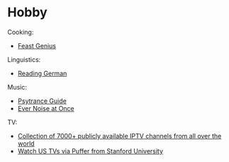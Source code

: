 # Hobby

Cooking:
- [Feast Genius](https://www.feastgenius.com/search)

Linguistics:
- [Reading German](https://courses.dcs.wisc.edu/wp/readinggerman/)

Music:
- [Psytrance Guide](http://psytranceguide.com/)
- [Ever Noise at Once](http://everynoise.com/)

TV:
- [Collection of 7000+ publicly available IPTV channels from all over the world](https://github.com/freearhey/iptv)
- [Watch US TVs via Puffer from Stanford University](https://puffer.stanford.edu/player/)

